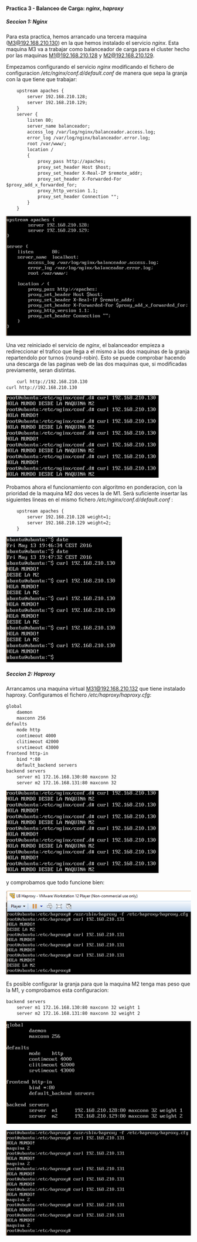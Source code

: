 #### Practica 3 - Balanceo de Carga: _nginx_, _haproxy_

##### Seccion 1: _Nginx_

Para esta practica, hemos arrancado una tercera maquina (M3@192.168.210.130) en la que hemos instalado el servicio _nginx_. Esta maquina M3 va a trabajar como balanceador de carga para el cluster hecho por las maquinas M1@192.168.210.128 y M2@192.168.210.129.

Empezamos configurando el servicio _nginx_ modificando el fichero de configuracion _/etc/nginx/conf.d/default.conf_ de manera que sepa la granja con la que tiene que trabajar:

        upstream apaches {
            server 192.168.210.128;
            server 192.168.210.129;
        }
        server {
            listen 80;
            server_name balanceador;
            access_log /var/log/nginx/balanceador.access.log;
            error_log /var/log/nginx/balanceador.error.log;
            root /var/www/;
            location /
            {
                proxy_pass http://apaches;
                proxy_set_header Host $host;
                proxy_set_header X-Real-IP $remote_addr;
                proxy_set_header X-Forwarded-For $proxy_add_x_forwarded_for;
                proxy_http_version 1.1;
                proxy_set_header Connection "";
            }
        }

![default.conf](./images/nginx-defaultconf.png)

Una vez reiniciado el servicio de _nginx_, el balanceador empieza a redireccionar el trafico que llega a el mismo a las dos maquinas de la granja repartendolo por turnos (round-robin). Esto se puede comprobar hacendo una descarga de las paginas web de las dos maquinas que, si modificadas previamente, seran distintas.

        curl http://192.168.210.130
    curl http://192.168.210.130

![exitoP3](./images/exitonginx.png)

Probamos ahora el funcionamiento con algoritmo en ponderacion, con la prioridad de la maquina M2 dos veces la de M1. Serà suficiente insertar las siguientes lineas en el mismo fichero _/etc/nginx/conf.d/default.conf_ :

        upstream apaches {
            server 192.168.210.128 weight=1;
            server 192.168.210.129 weight=2;
        }

![exitoP3](./images/exitonginxweight.png)

##### Seccion 2: _Haproxy_

Arrancamos una maquina virtual M31@192.168.210.132 que tiene instalado haproxy. Configuramos el fichero _/etc/haproxy/haproxy.cfg_:

    global
        daemon
        maxconn 256
    defaults
        mode http
        contimeout 4000
        clitimeout 42000
        srvtimeout 43000
    frontend http-in
        bind *:80
        default_backend servers
    backend servers
        server m1 172.16.168.130:80 maxconn 32
        server m2 172.16.168.131:80 maxconn 32

![confighaproxy](./images/exitonginx.png)

y comprobamos que todo funcione bien:

![exitohaproxy](./images/exitohaproxy.png)

Es posible configurar la granja para que la maquina M2 tenga mas peso que la M1, y comprobamos esta configuracion:

    backend servers
        server m1 172.16.168.130:80 maxconn 32 weight 1
        server m2 172.16.168.131:80 maxconn 32 weight 2

![confighaproxyweight](./images/confighaproxyweight.png)


![exitohaproxyweight](./images/exitohaproxyweight.png)
